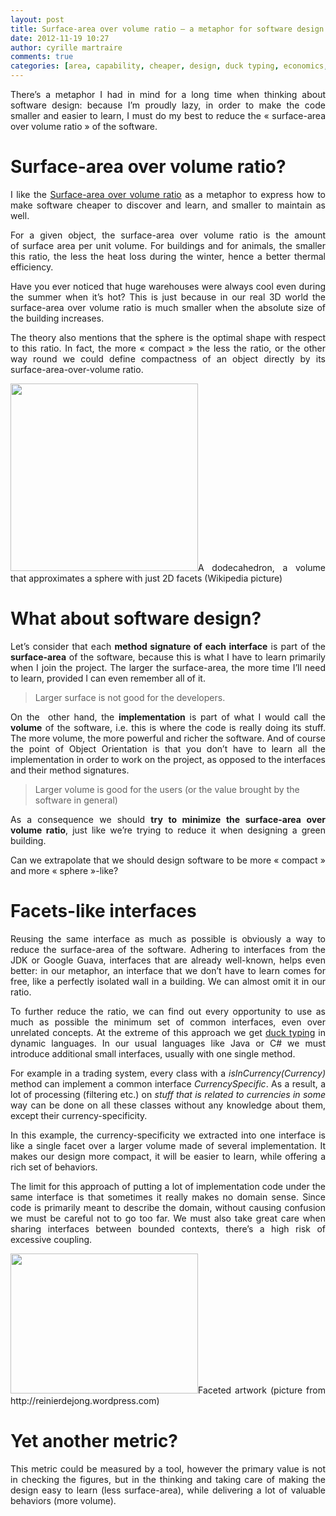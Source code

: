 ```yaml
---
layout: post
title: Surface-area over volume ratio – a metaphor for software design
date: 2012-11-19 10:27
author: cyrille martraire
comments: true
categories: [area, capability, cheaper, design, duck typing, economics, facet, interfaces, metaphor, multi-dimension, physics of software, Programmation, protocols, quality, surface, volume]
---
```

<p style="text-align: justify;">There’s a metaphor I had in mind for a long time when thinking about software design: because I’m proudly lazy, in order to make the code smaller and easier to learn, I must do my best to reduce the « surface-area over volume ratio » of the software.</p>

<h1 style="text-align: justify;">Surface-area over volume ratio?</h1>
<p style="text-align: justify;">I like the <a href="http://en.wikipedia.org/wiki/Surface-area-to-volume_ratio" target="_blank">Surface-area over volume ratio</a> as a metaphor to express how to make software cheaper to discover and learn, and smaller to maintain as well.</p>
<p style="text-align: justify;">For a given object, the surface-area over volume ratio is the amount of surface area per unit volume. For buildings and for animals, the smaller this ratio, the less the heat loss during the winter, hence a better thermal efficiency.</p>
<p style="text-align: justify;">Have you ever noticed that huge warehouses were always cool even during the summer when it’s hot? This is just because in our real 3D world the surface-area over volume ratio is much smaller when the absolute size of the building increases.</p>
<p style="text-align: justify;">The theory also mentions that the sphere is the optimal shape with respect to this ratio. In fact, the more « compact » the less the ratio, or the other way round we could define compactness of an object directly by its surface-area-over-volume ratio.</p>

<div id="attachment_3490" style="text-align: justify;"><a href="http://cyrille.martraire.com/wp-content/uploads/2012/08/Dodecahedron1.png"><img title="Dodecahedron" src="http://cyrille.martraire.com/wp-content/uploads/2012/08/Dodecahedron1.png" alt="" width="300" height="300" /></a>A dodecahedron, a volume that approximates a sphere with just 2D facets (Wikipedia picture)

</div>
<h1 style="text-align: justify;">What about software design?</h1>
<p style="text-align: justify;">Let’s consider that each <strong>method signature of each interface</strong> is part of the <strong>surface-area</strong> of the software, because this is what I have to learn primarily when I join the project. The larger the surface-area, the more time I’ll need to learn, provided I can even remember all of it.</p>

<blockquote>Larger surface is not good for the developers.</blockquote>
<p style="text-align: justify;">On the  other hand, the <strong>implementation</strong> is part of what I would call the <strong>volume</strong> of the software, i.e. this is where the code is really doing its stuff. The more volume, the more powerful and richer the software. And of course the point of Object Orientation is that you don’t have to learn all the implementation in order to work on the project, as opposed to the interfaces and their method signatures.</p>

<blockquote>Larger volume is good for the users (or the value brought by the software in general)</blockquote>
<p style="text-align: justify;">As a consequence we should <strong>try to minimize the surface-area over volume ratio</strong>, just like we’re trying to reduce it when designing a green building.</p>
<p style="text-align: justify;">Can we extrapolate that we should design software to be more « compact » and more « sphere »-like?</p>

<h1 style="text-align: justify;">Facets-like interfaces</h1>
<p style="text-align: justify;">Reusing the same interface as much as possible is obviously a way to reduce the surface-area of the software. Adhering to interfaces from the JDK or Google Guava, interfaces that are already well-known, helps even better: in our metaphor, an interface that we don’t have to learn comes for free, like a perfectly isolated wall in a building. We can almost omit it in our ratio.</p>
<p style="text-align: justify;">To further reduce the ratio, we can find out every opportunity to use as much as possible the minimum set of common interfaces, even over unrelated concepts. At the extreme of this approach we get <a href="http://en.wikipedia.org/wiki/Duck_typing" target="_blank">duck typing</a> in dynamic languages. In our usual languages like Java or C# we must introduce additional small interfaces, usually with one single method.</p>
<p style="text-align: justify;">For example in a trading system, every class with a <em>isInCurrency(Currency)</em> method can implement a common interface <em>CurrencySpecific</em>. As a result, a lot of processing (filtering etc.) on <em>stuff that is related to currencies in some</em> way can be done on all these classes without any knowledge about them, except their currency-specificity.</p>
<p style="text-align: justify;">In this example, the currency-specificity we extracted into one interface is like a single facet over a larger volume made of several implementation. It makes our design more compact, it will be easier to learn, while offering a rich set of behaviors.</p>
<p style="text-align: justify;">The limit for this approach of putting a lot of implementation code under the same interface is that sometimes it really makes no domain sense. Since code is primarily meant to describe the domain, without causing confusion we must be careful not to go too far. We must also take great care when sharing interfaces between bounded contexts, there’s a high risk of excessive coupling.</p>

<div id="attachment_3489" style="text-align: justify;"><a href="http://cyrille.martraire.com/wp-content/uploads/2012/08/faceted-artwork.jpeg"><img title="faceted-artwork" src="http://cyrille.martraire.com/wp-content/uploads/2012/08/faceted-artwork-300x224.jpg" alt="" width="300" height="224" /></a>Faceted artwork (picture from http://reinierdejong.wordpress.com)

</div>
<h1 style="text-align: justify;">Yet another metric?</h1>
<p style="text-align: justify;">This metric could be measured by a tool, however the primary value is not in checking the figures, but in the thinking and taking care of making the design easy to learn (less surface-area), while delivering a lot of valuable behaviors (more volume).</p>
